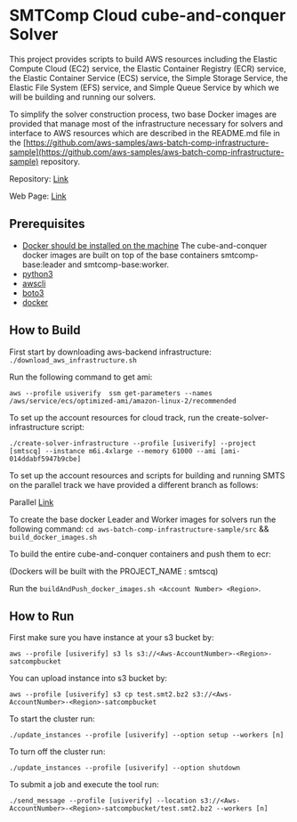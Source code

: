 # SMTComp Cloud cube-and-conquer Solver 

This project provides scripts to build AWS resources including the Elastic Compute Cloud (EC2) service, the Elastic Container Registry (ECR) service, the Elastic Container Service (ECS) service, the Simple Storage Service, the Elastic File System (EFS) service, and  Simple Queue Service by which we will be building and running our solvers.


To simplify the solver construction process, two base Docker images are provided that manage most of the infrastructure necessary for solvers and interface to AWS resources which are described in the README.md file in the [https://github.com/aws-samples/aws-batch-comp-infrastructure-sample](https://github.com/aws-samples/aws-batch-comp-infrastructure-sample) repository.

Repository: [Link](https://github.com/usi-verification-and-security/SMTS/tree/cube-and-conquer)

Web Page: [Link](http://verify.inf.usi.ch/opensmt2)

## Prerequisites
- [Docker should be installed on the machine](https://docs.docker.com/desktop/install/mac-install/)
  The cube-and-conquer docker images are built on top of the base containers smtcomp-base:leader and smtcomp-base:worker.
- [python3](https://www.python.org/)
- [awscli](https://aws.amazon.com/cli/)
- [boto3](https://aws.amazon.com/sdk-for-python/)
- [docker](https://www.docker.com/)

## How to Build
First start by downloading aws-backend infrastructure:
`./download_aws_infrastructure.sh`

Run the following command to get ami:
```text
aws --profile usiverify  ssm get-parameters --names /aws/service/ecs/optimized-ami/amazon-linux-2/recommended
```

To set up the account resources for cloud track, run the create-solver-infrastructure script:
```text 
./create-solver-infrastructure --profile [usiverify] --project [smtscq] --instance m6i.4xlarge --memory 61000 --ami [ami-014ddabf5947b9cbe]
```

To set up the account resources and scripts for building and running SMTS on the parallel track we have provided a different branch as follows:

Parallel [Link](https://github.com/usi-verification-and-security/aws-smts/tree/parallel-cube-and-conquer)

To create the base docker Leader and Worker images for solvers run the following command:
`cd aws-batch-comp-infrastructure-sample/src` && `build_docker_images.sh`

To build the entire cube-and-conquer containers and push them to ecr:

(Dockers will be built with the PROJECT_NAME : smtscq)


Run the `buildAndPush_docker_images.sh <Account Number> <Region>`.

## How to Run
First make sure you have instance at your s3 bucket by:
```text
aws --profile [usiverify] s3 ls s3://<Aws-AccountNumber>-<Region>-satcompbucket
```
You can upload instance into s3 bucket by:
```text
aws --profile [usiverify] s3 cp test.smt2.bz2 s3://<Aws-AccountNumber>-<Region>-satcompbucket
```
To start the cluster run:
```text
./update_instances --profile [usiverify] --option setup --workers [n]
```

To turn off the cluster run:
```text
./update_instances --profile [usiverify] --option shutdown
```

To submit a job and execute the tool run:
```text
./send_message --profile [usiverify] --location s3://<Aws-AccountNumber>-<Region>-satcompbucket/test.smt2.bz2 --workers [n]
```




